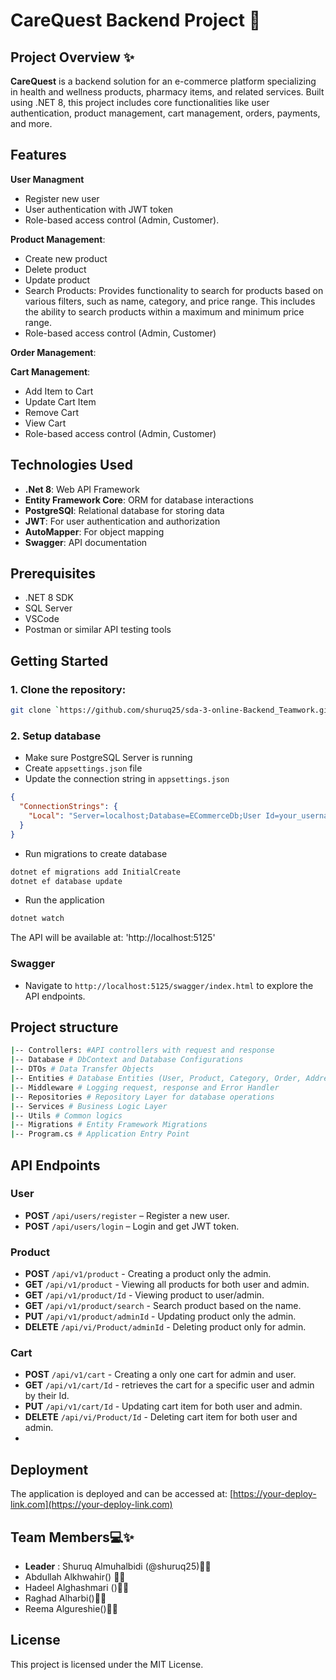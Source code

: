 # CareQuest Backend Project 🚀

## Project Overview ✨

**CareQuest** is a backend solution for an e-commerce platform specializing in health and wellness products, pharmacy items, and related services. Built using .NET 8, this project includes core functionalities like user authentication, product management, cart management, orders, payments, and more.



## Features
**User Managment**
  - Register new user
  - User authentication with JWT token
  - Role-based access control (Admin, Customer).
  
**Product Management**:
  - Create new product 
  - Delete product 
  - Update product
  - Search Products: Provides functionality to search for products based on various filters, such as name, category, and price range. This includes the ability to search products within a maximum and minimum price range.
  - Role-based access control (Admin, Customer)
  
**Order Management**:

**Cart Management**:
  - Add Item to Cart
  - Update Cart Item
  - Remove Cart
  - View Cart
  - Role-based access control (Admin, Customer)

## Technologies Used

- **.Net 8**: Web API Framework
- **Entity Framework Core**: ORM for database interactions
- **PostgreSQl**: Relational database for storing data
- **JWT**: For user authentication and authorization
- **AutoMapper**: For object mapping
- **Swagger**: API documentation

## Prerequisites

- .NET 8 SDK
- SQL Server
- VSCode 
- Postman or similar API testing tools

## Getting Started

### 1. Clone the repository:
```bash
git clone `https://github.com/shuruq25/sda-3-online-Backend_Teamwork.git` 


```

### 2. Setup database

- Make sure PostgreSQL Server is running
- Create `appsettings.json` file
- Update the connection string in `appsettings.json`

```json
{
  "ConnectionStrings": {
    "Local": "Server=localhost;Database=ECommerceDb;User Id=your_username;Password=your_password;"
  }
}
```

- Run migrations to create database

```bash
dotnet ef migrations add InitialCreate
dotnet ef database update
```

- Run the application

```bash
dotnet watch
```

The API will be available at:  'http://localhost:5125'

### Swagger

- Navigate to `http://localhost:5125/swagger/index.html` to explore the API endpoints.


## Project structure

```bash
|-- Controllers: #API controllers with request and response
|-- Database # DbContext and Database Configurations
|-- DTOs # Data Transfer Objects
|-- Entities # Database Entities (User, Product, Category, Order, Address , Cart , Cart Details , Coupon , Payment , Review)
|-- Middleware # Logging request, response and Error Handler
|-- Repositories # Repository Layer for database operations
|-- Services # Business Logic Layer
|-- Utils # Common logics
|-- Migrations # Entity Framework Migrations
|-- Program.cs # Application Entry Point
```

## API Endpoints

### User

- **POST** `/api/users/register` – Register a new user.
- **POST** `/api/users/login` – Login and get JWT token.
  
### Product 

- **POST** `/api/v1/product` - Creating a product only the admin.
- **GET** `/api/v1/product` - Viewing all products for both user and admin.
- **GET** `/api/v1/product/Id` - Viewing product to user/admin. 
- **GET** `/api/v1/product/search` - Search product based on the name. 
- **PUT** `/api/v1/product/adminId` - Updating product only the admin.
- **DELETE** `/api/vi/Product/adminId` - Deleting product only for admin.
  
### Cart

- **POST** `/api/v1/cart` - Creating a only one cart for admin and user.
- **GET** `/api/v1/cart/Id` -  retrieves the cart for a specific user and admin by their Id.
- **PUT** `/api/v1/cart/Id` - Updating cart item for both user and admin.
- **DELETE** `/api/vi/Product/Id` - Deleting cart item for both user and admin.
- 
## Deployment

The application is deployed and can be accessed at: [https://your-deploy-link.com](https://your-deploy-link.com)

## Team Members💻✨

- **Leader** : Shuruq Almuhalbidi (@shuruq25)👩‍💻 
- Abdullah Alkhwahir() 👨‍💻
- Hadeel Alghashmari ()👩‍💻
- Raghad Alharbi()👩‍💻
- Reema Algureshie()👩‍💻

## License

This project is licensed under the MIT License.